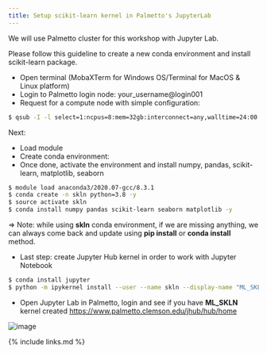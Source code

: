 ```yaml
---
title: Setup scikit-learn kernel in Palmetto's JupyterLab
---
```


We will use Palmetto cluster for this workshop with Jupyter Lab.

Please follow this guideline to create a new conda environment and install scikit-learn package.

- Open terminal (MobaXTerm for Windows OS/Terminal for MacOS & Linux platform)
- Login to Palmetto login node: your_username@login001
- Request for a compute node with simple configuration:

```bash
$ qsub -I -l select=1:ncpus=8:mem=32gb:interconnect=any,walltime=24:00:00
```
Next:

- Load module
- Create conda environment:
- Once done, activate the environment and install numpy, pandas, scikit-learn, matplotlib, seaborn

```bash
$ module load anaconda3/2020.07-gcc/8.3.1
$ conda create -n skln python=3.8 -y
$ source activate skln
$ conda install numpy pandas scikit-learn seaborn matplotlib -y
```

=> Note: while using **skln** conda environment, if we are missing anything, we can always come back and update using **pip install**
or **conda install** method.

- Last step: create Jupyter Hub kernel in order to work with Jupyter Notebook

```bash
$ conda install jupyter
$ python -m ipykernel install --user --name skln --display-name "ML_SKLN"
```


- Open Jupyter Lab in Palmetto, login and see if you have **ML_SKLN** kernel created
https://www.palmetto.clemson.edu/jhub/hub/home

![image](https://user-images.githubusercontent.com/43855029/117862252-74bbc780-b260-11eb-8dbb-4a07ae955c54.png)

{% include links.md %}
